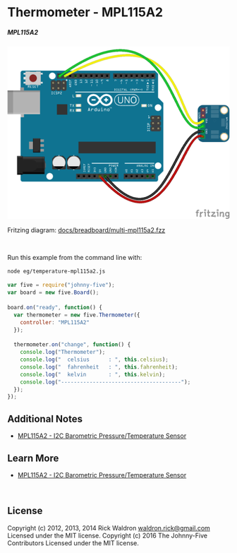 <!--remove-start-->

# Thermometer - MPL115A2

<!--remove-end-->






##### MPL115A2



![docs/breadboard/multi-mpl115a2.png](breadboard/multi-mpl115a2.png)<br>

Fritzing diagram: [docs/breadboard/multi-mpl115a2.fzz](breadboard/multi-mpl115a2.fzz)

&nbsp;




Run this example from the command line with:
```bash
node eg/temperature-mpl115a2.js
```


```javascript
var five = require("johnny-five");
var board = new five.Board();

board.on("ready", function() {
  var thermometer = new five.Thermometer({
    controller: "MPL115A2"
  });

  thermometer.on("change", function() {
    console.log("Thermometer");
    console.log("  celsius      : ", this.celsius);
    console.log("  fahrenheit   : ", this.fahrenheit);
    console.log("  kelvin       : ", this.kelvin);
    console.log("--------------------------------------");
  });
});


```








## Additional Notes
- [MPL115A2 - I2C Barometric Pressure/Temperature Sensor](https://www.adafruit.com/product/992)


## Learn More

- [MPL115A2 - I2C Barometric Pressure/Temperature Sensor](https://www.adafruit.com/product/992)

&nbsp;

<!--remove-start-->

## License
Copyright (c) 2012, 2013, 2014 Rick Waldron <waldron.rick@gmail.com>
Licensed under the MIT license.
Copyright (c) 2016 The Johnny-Five Contributors
Licensed under the MIT license.

<!--remove-end-->
